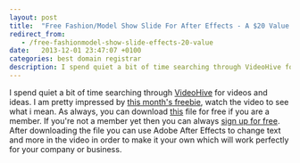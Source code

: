 ```yaml
---
layout: post
title:  "Free Fashion/Model Show Slide For After Effects - A $20 Value!"
redirect_from:
   - /free-fashionmodel-show-slide-effects-20-value
date:   2013-12-01 23:47:07 +0100
categories: best domain registrar
description: I spend quiet a bit of time searching through VideoHive for video...
---
```


I spend quiet a bit of time searching through [VideoHive](http://videohive.net/?ref=Bigideaguy "VideoHive") for videos and ideas. I am pretty impressed by [this month's freebie](http://videohive.net/item/model-show-slide/4807147?WT.ac=free_file&WT.seg_1=free_file&WT.z_author=answer9730&ref=Bigideaguy "This months freebie"), watch the video to see what i mean. As always, you can download [this](http://videohive.net/item/model-show-slide/4807147?WT.ac=free_file&WT.seg_1=free_file&WT.z_author=answer9730&ref=Bigideaguy "Model Show Slide") file for free if you are a member. If you're not a member yet then you can always [sign up for free](https://account.envato.com/sign_up?to=videohive&ref=Bigideaguy "Sign up for a free account"). After downloading the file you can use Adobe After Effects to change text and more in the video in order to make it your own which will work perfectly for your company or business.